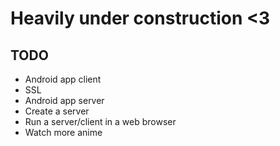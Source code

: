 # Heavily under construction <3

## TODO

* Android app client
* SSL
* Android app server
* Create a server
* Run a server/client in a web browser
* Watch more anime